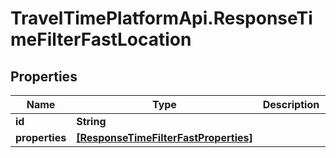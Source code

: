 # TravelTimePlatformApi.ResponseTimeFilterFastLocation

## Properties
Name | Type | Description | Notes
------------ | ------------- | ------------- | -------------
**id** | **String** |  | 
**properties** | [**[ResponseTimeFilterFastProperties]**](ResponseTimeFilterFastProperties.md) |  | 


